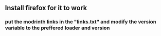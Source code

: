 ## Install firefox for it to work
### put the modrinth links in the "links.txt" and modify the version variable to the preffered loader and version